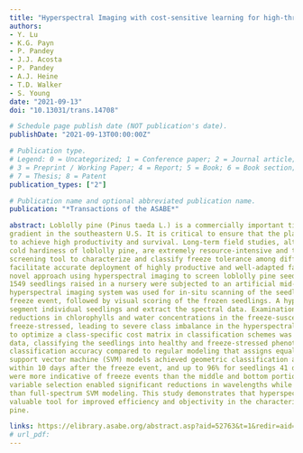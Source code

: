 ```yaml
---
title: "Hyperspectral Imaging with cost-sensitive learning for high-throughput screening of loblolly pine (Pinus Taeda L.) seedling for freeze tolerance"
authors: 
- Y. Lu 
- K.G. Payn 
- P. Pandey
- J.J. Acosta
- P. Pandey
- A.J. Heine 
- T.D. Walker
- S. Young
date: "2021-09-13"
doi: "10.13031/trans.14708"

# Schedule page publish date (NOT publication's date).
publishDate: "2021-09-13T00:00:00Z"

# Publication type.
# Legend: 0 = Uncategorized; 1 = Conference paper; 2 = Journal article;
# 3 = Preprint / Working Paper; 4 = Report; 5 = Book; 6 = Book section;
# 7 = Thesis; 8 = Patent
publication_types: ["2"]

# Publication name and optional abbreviated publication name.
publication: "*Transactions of the ASABE*"

abstract: Loblolly pine (Pinus taeda L.) is a commercially important timber species planted across a wide temperature
gradient in the southeastern U.S. It is critical to ensure that the planting stock is suitably adapted to the growing environment
to achieve high productivity and survival. Long-term field studies, although considered the most reliable method for assessing
cold hardiness of loblolly pine, are extremely resource-intensive and time-consuming. The development of a highthroughput
screening tool to characterize and classify freeze tolerance among different genetic entries of seedlings will
facilitate accurate deployment of highly productive and well-adapted families across the landscape. This study presents a
novel approach using hyperspectral imaging to screen loblolly pine seedlings for freeze tolerance. A diverse population of
1549 seedlings raised in a nursery were subjected to an artificial mid-winter freeze using a freeze chamber. A customassembled
hyperspectral imaging system was used for in-situ scanning of the seedlings before and periodically after the
freeze event, followed by visual scoring of the frozen seedlings. A hyperspectral data processing pipeline was developed to
segment individual seedlings and extract the spectral data. Examination of the spectral features of the seedlings revealed
reductions in chlorophylls and water concentrations in the freeze-susceptible plants. Because the majority of seedlings were
freeze-stressed, leading to severe class imbalance in the hyperspectral data, a cost-sensitive learning technique that aims
to optimize a class-specific cost matrix in classification schemes was proposed for modeling the imbalanced hyperspectral
data, classifying the seedlings into healthy and freeze-stressed phenotypes. Cost optimization was effective for boosting the
classification accuracy compared to regular modeling that assigns equal costs to individual classes. Full-spectrum, costoptimized
support vector machine (SVM) models achieved geometric classification accuracies of 75% to 78% before and
within 10 days after the freeze event, and up to 96% for seedlings 41 days after the freeze event. The top portions of seedlings
were more indicative of freeze events than the middle and bottom portions, leading to better classification accuracies. Further,
variable selection enabled significant reductions in wavelengths while achieving even better accuracies of up to 97%
than full-spectrum SVM modeling. This study demonstrates that hyperspectral imaging can provide tree breeders with a
valuable tool for improved efficiency and objectivity in the characterization and screening of freeze tolerance for loblolly
pine.

links: https://elibrary.asabe.org/abstract.asp?aid=52763&t=1&redir=aid=52763&confalias=&redir=[volume=0&issue=0&conf=t&orgconf=t0000]&redirType=toc_journals.asp&redirType=toc_journals.asp
# url_pdf: 
---
```

